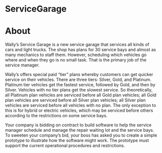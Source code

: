 # ServiceGarage
# About
Wally’s Service Garage is a new service garage that services all kinds of cars and light trucks. The shop has plans for 30 service bays
and almost as many mechanics to staff them. However, scheduling which vehicles go where and when they go is no small task. That
is the primary job of the service manager.

Wally’s offers special paid “tier” plans whereby customers can get quicker service on their vehicles. There are three tiers: Silver,
Gold, and Platinum. Platinum tier vehicles get the fastest service, followed by Gold, and then by Silver. Vehicles with no tier plans get
the slowest service. So theoretically, all Platinum plan vehicles are serviced before all Gold plan vehicles; all Gold plan vehicles are
serviced before all Silver plan vehicles; all Silver plan vehicles are serviced before all vehicles with no plan. The only exception to this
is for hybrid or electric vehicles, which may be serviced before others according to the restrictions on some service bays.

Your company is bidding on contract to build software to help the service manager schedule and manage the repair waiting lot and
the service bays. To sweeten your company’s bid, your boss has asked you to create a simple prototype to illustrate how the software
might work. The prototype must support the current operational procedures and restrictions.